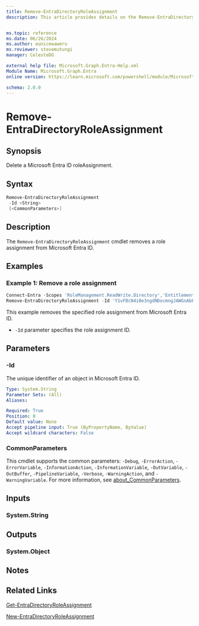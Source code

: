 ```yaml
---
title: Remove-EntraDirectoryRoleAssignment
description: This article provides details on the Remove-EntraDirectoryRoleAssignment command.


ms.topic: reference
ms.date: 06/26/2024
ms.author: eunicewaweru
ms.reviewer: stevemutungi
manager: CelesteDG

external help file: Microsoft.Graph.Entra-Help.xml
Module Name: Microsoft.Graph.Entra
online version: https://learn.microsoft.com/powershell/module/Microsoft.Graph.Entra/Remove-EntraDirectoryRoleAssignment

schema: 2.0.0
---
```


# Remove-EntraDirectoryRoleAssignment

## Synopsis

Delete a Microsoft Entra ID roleAssignment.

## Syntax

```powershell
Remove-EntraDirectoryRoleAssignment 
 -Id <String> 
 [<CommonParameters>]
```

## Description

The `Remove-EntraDirectoryRoleAssignment` cmdlet removes a role assignment from Microsoft Entra ID.

## Examples

### Example 1: Remove a role assignment

```powershell
Connect-Entra -Scopes 'RoleManagement.ReadWrite.Directory','EntitlementManagement.ReadWrite.All'
Remove-EntraDirectoryRoleAssignment -Id 'Y1vFBcN4i0e3ngdNDocmngJAWGnAbFVAnJQyBBLv1lM-1'
```

This example removes the specified role assignment from Microsoft Entra ID.

- `-Id` parameter specifies the role assignment ID.

## Parameters

### -Id

The unique identifier of an object in Microsoft Entra ID.

```yaml
Type: System.String
Parameter Sets: (All)
Aliases:

Required: True
Position: 0
Default value: None
Accept pipeline input: True (ByPropertyName, ByValue)
Accept wildcard characters: False
```

### CommonParameters

This cmdlet supports the common parameters: `-Debug`, `-ErrorAction`, `-ErrorVariable`, `-InformationAction`, `-InformationVariable`, `-OutVariable`, `-OutBuffer`, `-PipelineVariable`, `-Verbose`, `-WarningAction`, and `-WarningVariable`. For more information, see [about_CommonParameters](https://go.microsoft.com/fwlink/?LinkID=113216).

## Inputs

### System.String

## Outputs

### System.Object

## Notes

## Related Links

[Get-EntraDirectoryRoleAssignment](Get-EntraDirectoryRoleAssignment.md)

[New-EntraDirectoryRoleAssignment](New-EntraDirectoryRoleAssignment.md)
